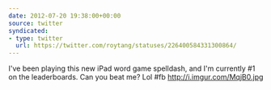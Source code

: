 ```yaml
---
date: 2012-07-20 19:38:00+00:00
source: twitter
syndicated:
- type: twitter
  url: https://twitter.com/roytang/statuses/226400584331300864/
---
```


I've been playing this new iPad word game spelldash, and I'm currently #1 on the leaderboards. Can you beat me? Lol #fb http://i.imgur.com/MqjB0.jpg